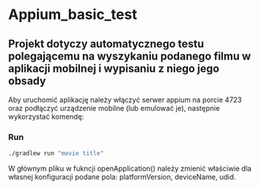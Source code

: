 # Appium_basic_test
## Projekt dotyczy automatycznego testu polegającemu na wyszykaniu podanego filmu w aplikacji mobilnej i wypisaniu z niego jego obsady
Aby uruchomić aplikację należy włączyć serwer appium na porcie 4723 oraz podłączyć urządzenie mobilne (lub emulować je), następnie wykorzystać komendę:
### Run
```bash
./gradlew run "movie title"
```
W głównym pliku w fukncji openApplication() należy zmienić właściwie dla własnej konfiguracji podane pola: platformVersion, deviceName, udid.
